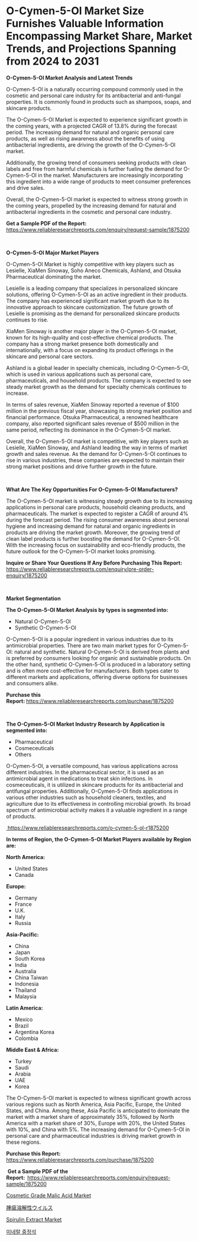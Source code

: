 <p><h1>O-Cymen-5-Ol Market Size Furnishes Valuable Information Encompassing Market Share, Market Trends, and Projections Spanning from 2024 to 2031</h1></p><p><strong>O-Cymen-5-Ol Market Analysis and Latest Trends</strong></p>
<p><p>O-Cymen-5-Ol is a naturally occurring compound commonly used in the cosmetic and personal care industry for its antibacterial and anti-fungal properties. It is commonly found in products such as shampoos, soaps, and skincare products.</p><p>The O-Cymen-5-Ol Market is expected to experience significant growth in the coming years, with a projected CAGR of 13.8% during the forecast period. The increasing demand for natural and organic personal care products, as well as rising awareness about the benefits of using antibacterial ingredients, are driving the growth of the O-Cymen-5-Ol market.</p><p>Additionally, the growing trend of consumers seeking products with clean labels and free from harmful chemicals is further fueling the demand for O-Cymen-5-Ol in the market. Manufacturers are increasingly incorporating this ingredient into a wide range of products to meet consumer preferences and drive sales.</p><p>Overall, the O-Cymen-5-Ol market is expected to witness strong growth in the coming years, propelled by the increasing demand for natural and antibacterial ingredients in the cosmetic and personal care industry.</p></p>
<p><strong>Get a Sample PDF of the Report:&nbsp;</strong> <a href="https://www.reliableresearchreports.com/enquiry/request-sample/1875200">https://www.reliableresearchreports.com/enquiry/request-sample/1875200</a></p>
<p>&nbsp;</p>
<p><strong>O-Cymen-5-Ol Major Market Players</strong></p>
<p><p>O-Cymen-5-Ol Market is highly competitive with key players such as Lesielle, XiaMen Sinoway, Soho Aneco Chemicals, Ashland, and Otsuka Pharmaceutical dominating the market. </p><p>Lesielle is a leading company that specializes in personalized skincare solutions, offering O-Cymen-5-Ol as an active ingredient in their products. The company has experienced significant market growth due to its innovative approach to skincare customization. The future growth of Lesielle is promising as the demand for personalized skincare products continues to rise.</p><p>XiaMen Sinoway is another major player in the O-Cymen-5-Ol market, known for its high-quality and cost-effective chemical products. The company has a strong market presence both domestically and internationally, with a focus on expanding its product offerings in the skincare and personal care sectors.</p><p>Ashland is a global leader in specialty chemicals, including O-Cymen-5-Ol, which is used in various applications such as personal care, pharmaceuticals, and household products. The company is expected to see steady market growth as the demand for specialty chemicals continues to increase.</p><p>In terms of sales revenue, XiaMen Sinoway reported a revenue of $100 million in the previous fiscal year, showcasing its strong market position and financial performance. Otsuka Pharmaceutical, a renowned healthcare company, also reported significant sales revenue of $500 million in the same period, reflecting its dominance in the O-Cymen-5-Ol market.</p><p>Overall, the O-Cymen-5-Ol market is competitive, with key players such as Lesielle, XiaMen Sinoway, and Ashland leading the way in terms of market growth and sales revenue. As the demand for O-Cymen-5-Ol continues to rise in various industries, these companies are expected to maintain their strong market positions and drive further growth in the future.</p></p>
<p>&nbsp;</p>
<p><strong>What Are The Key Opportunities For O-Cymen-5-Ol Manufacturers?</strong></p>
<p><p>The O-Cymen-5-Ol market is witnessing steady growth due to its increasing applications in personal care products, household cleaning products, and pharmaceuticals. The market is expected to register a CAGR of around 4% during the forecast period. The rising consumer awareness about personal hygiene and increasing demand for natural and organic ingredients in products are driving the market growth. Moreover, the growing trend of clean label products is further boosting the demand for O-Cymen-5-Ol. With the increasing focus on sustainability and eco-friendly products, the future outlook for the O-Cymen-5-Ol market looks promising.</p></p>
<p><strong>Inquire or Share Your Questions If Any Before Purchasing This Report:</strong> <a href="https://www.reliableresearchreports.com/enquiry/pre-order-enquiry/1875200">https://www.reliableresearchreports.com/enquiry/pre-order-enquiry/1875200</a></p>
<p>&nbsp;</p>
<p><strong>Market Segmentation</strong></p>
<p><strong>The O-Cymen-5-Ol Market Analysis by types is segmented into:</strong></p>
<p><ul><li>Natural O-Cymen-5-Ol</li><li>Synthetic O-Cymen-5-Ol</li></ul></p>
<p><p>O-Cymen-5-Ol is a popular ingredient in various industries due to its antimicrobial properties. There are two main market types for O-Cymen-5-Ol: natural and synthetic. Natural O-Cymen-5-Ol is derived from plants and is preferred by consumers looking for organic and sustainable products. On the other hand, synthetic O-Cymen-5-Ol is produced in a laboratory setting and is often more cost-effective for manufacturers. Both types cater to different markets and applications, offering diverse options for businesses and consumers alike.</p></p>
<p><strong>Purchase this Report:&nbsp;</strong><a href="https://www.reliableresearchreports.com/purchase/1875200">https://www.reliableresearchreports.com/purchase/1875200</a></p>
<p>&nbsp;</p>
<p><strong>The O-Cymen-5-Ol Market Industry Research by Application is segmented into:</strong></p>
<p><ul><li>Pharmaceutical</li><li>Cosmeceuticals</li><li>Others</li></ul></p>
<p><p>O-Cymen-5-Ol, a versatile compound, has various applications across different industries. In the pharmaceutical sector, it is used as an antimicrobial agent in medications to treat skin infections. In cosmeceuticals, it is utilized in skincare products for its antibacterial and antifungal properties. Additionally, O-Cymen-5-Ol finds applications in various other industries such as household cleaners, textiles, and agriculture due to its effectiveness in controlling microbial growth. Its broad spectrum of antimicrobial activity makes it a valuable ingredient in a range of products.</p></p>
<p><a href="https://www.reliableresearchreports.com/o-cymen-5-ol-r1875200">&nbsp;https://www.reliableresearchreports.com/o-cymen-5-ol-r1875200</a></p>
<p><strong>In terms of Region, the O-Cymen-5-Ol Market Players available by Region are:</strong></p>
<p>
    <p> <strong> North America: </strong>
        <ul>
            <li>United States</li>
            <li>Canada</li>
        </ul>
        </p> 
    <p> <strong> Europe: </strong>
        <ul>
            <li>Germany</li>
            <li>France</li>
            <li>U.K.</li>
            <li>Italy</li>
            <li>Russia</li>
        </ul>
        </p> 
    <p> <strong> Asia-Pacific: </strong>
        <ul>
            <li>China</li>
            <li>Japan</li>
            <li>South Korea</li>
            <li>India</li>
            <li>Australia</li>
            <li>China Taiwan</li>
            <li>Indonesia</li>
            <li>Thailand</li>
            <li>Malaysia</li>
        </ul>
        </p> 
    <p> <strong> Latin America: </strong>
        <ul>
            <li>Mexico</li>
            <li>Brazil</li>
            <li>Argentina Korea</li>
            <li>Colombia</li>
        </ul>
        </p> 
    <p> <strong> Middle East & Africa: </strong>
        <ul>
            <li>Turkey</li>
            <li>Saudi</li>
            <li>Arabia</li>
            <li>UAE</li>
            <li>Korea</li>
        </ul>
    </p>
    </p>
<p><p>The O-Cymen-5-Ol market is expected to witness significant growth across various regions such as North America, Asia Pacific, Europe, the United States, and China. Among these, Asia Pacific is anticipated to dominate the market with a market share of approximately 35%, followed by North America with a market share of 30%, Europe with 20%, the United States with 10%, and China with 5%. The increasing demand for O-Cymen-5-Ol in personal care and pharmaceutical industries is driving market growth in these regions.</p></p>
<p><strong>Purchase this Report: </strong><a href="https://www.reliableresearchreports.com/purchase/1875200">https://www.reliableresearchreports.com/purchase/1875200</a></p>
<p>&nbsp;<strong>Get a Sample PDF of the Report:&nbsp;&nbsp;</strong><a href="https://www.reliableresearchreports.com/enquiry/request-sample/1875200">https://www.reliableresearchreports.com/enquiry/request-sample/1875200</a></p>
<p><strong></strong></p>
<p><p><a href="https://github.com/lbird53714/Market-Research-Report-List-5/blob/main/cosmetic-grade-malic-acid-market.md">Cosmetic Grade Malic Acid Market</a></p><p><a href="https://github.com/BrionnaBoyle/Market-Research-Report-List-1/blob/main/5786946138689.md">腫瘍溶解性ウイルス</a></p><p><a href="https://github.com/dringals/Market-Research-Report-List-4/blob/main/spirulin-extract-market.md">Spirulin Extract Market</a></p><p><a href="https://github.com/chupp85/Market-Research-Report-List-1/blob/main/2227228144817.md">미네랄 중정석</a></p></p>